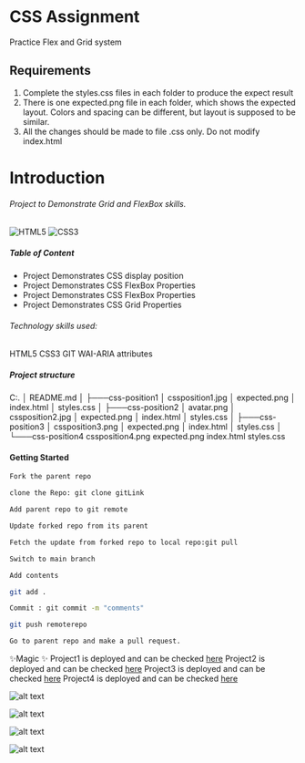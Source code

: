 # CSS Assignment

Practice Flex and Grid system

## Requirements

1. Complete the styles.css files in each folder to produce the expect result
2. There is one expected.png file in each folder, which shows the expected layout. Colors and spacing can be different, but layout is supposed to be similar.
3. All the changes should be made to file .css only. Do not modify index.html



# Introduction
###### Project to Demonstrate Grid and FlexBox skills.

![HTML5](https://img.shields.io/badge/html5-%23E34F26.svg?style=for-the-badge&logo=html5&logoColor=white)
![CSS3](https://img.shields.io/badge/css3-%231572B6.svg?style=for-the-badge&logo=css3&logoColor=white)
##### Table of Content

- Project Demonstrates CSS display position
- Project Demonstrates CSS FlexBox Properties
- Project Demonstrates CSS FlexBox Properties
- Project Demonstrates CSS Grid Properties

###### Technology skills used:
HTML5
CSS3
GIT
WAI-ARIA attributes

##### Project structure
C:.
│   README.md
│
├───css-position1
│       cssposition1.jpg
│       expected.png
│       index.html
│       styles.css
│
├───css-position2
│       avatar.png
│       cssposition2.jpg
│       expected.png
│       index.html
│       styles.css
│
├───css-position3
│       cssposition3.png
│       expected.png
│       index.html
│       styles.css
│
└───css-position4
        cssposition4.png
        expected.png
        index.html
        styles.css

#### Getting Started

```sh
Fork the parent repo
```
```sh
clone the Repo: git clone gitLink
```
```sh
Add parent repo to git remote
```
```sh
Update forked repo from its parent
```
```sh
Fetch the update from forked repo to local repo:git pull
```
```sh
Switch to main branch
```
```sh
Add contents
```
```sh
git add .
```
```sh
Commit : git commit -m "comments"
```
```sh
git push remoterepo
```
```sh
Go to parent repo and make a pull request.
```

 ✨Magic ✨
Project1 is deployed and can be checked [here](https://melodious-tanuki-0de6cd.netlify.app/) 
Project2 is deployed and can be checked [here](https://gleeful-pithivier-39ccb4.netlify.app/) 
Project3 is deployed and can be checked [here](https://extraordinary-maamoul-67f871.netlify.app) 
Project4 is deployed and can be checked [here](https://sensational-bombolone-1be66f.netlify.app/) 


![alt text](https://github.com/smitha-2020/fs13-css-position/blob/main/css-position1/cssposition1.jpg)

![alt text](https://github.com/smitha-2020/fs13-css-position/blob/main/css-position2/cssposition2.jpg)

![alt text](https://github.com/smitha-2020/fs13-css-position/blob/main/css-position3/cssposition3.png)

![alt text](https://github.com/smitha-2020/fs13-css-position/tree/main/css-position4)